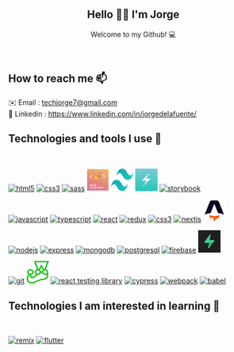 
<h2 align='center'>Hello 👋🏼 I'm Jorge</h2>
<p align='center'>Welcome to my Github! 💻</p>
</br>

## How to reach me 📫

✉️ Email : techjorge7@gmail.com <br />
💬 Linkedin : <https://www.linkedin.com/in/jorgedelafuente/>
<br />

## Technologies and tools I use 🔨

</br>
<p align="left">
  <a href="https://developer.mozilla.org/en-US/docs/Web/Guide/HTML/HTML5" target="_blank"> <img src="https://icongr.am/devicon/html5-original-wordmark.svg?size=128&color=currentColor" alt="html5" width="45" height="45"/></a>
  <a href="https://developer.mozilla.org/en-US/docs/Web/CSS" target="_blank"> <img src="https://icongr.am/devicon/css3-original-wordmark.svg?size=128&color=currentColor" alt="css3" width="45" height="45"/></a>
  <a href="https://sass-lang.com/" target="_blank"><img src="https://icongr.am/devicon/sass-original.svg?size=128&color=919191" alt="sass" width="45" height="45"/></a>
  <a href="https://styled-components.com/" target="_blank"> <img src="./sc.png" alt="styled components" width="45" height="45"/></a>
  <a href="https://tailwindcss.com/" target="_blank"><img src="./tailwind-css.svg" alt="tailwindcss" width="45" height="45"/></a>
  <a href="https://chakra-ui.com/" target="_blank"><img src="./chakra.png" alt="chakra ui" width="45" height="45"/></a>
  <a href="https://storybook.js.org/" target="_blank"><img src="https://cdn.jsdelivr.net/gh/devicons/devicon/icons/storybook/storybook-original.svg" alt="storybook" width="45" height="45"/></a>
</p>

<p align="left">
  <a href="https://developer.mozilla.org/en-US/docs/Web/JavaScript" target="_blank"> <img src="https://icongr.am/devicon/javascript-original.svg?size=128&color=currentColor" alt="javascript" width="45" height="45"/></a>
  <a href="https://www.typescriptlang.org/" target="_blank"><img src="https://icongr.am/devicon/typescript-original.svg?size=128&color=currentColor" alt="typescript" width="45" height="45"/></a>
  <a href="https://reactjs.org/" target="_blank"><img src="https://icongr.am/devicon/react-original.svg?size=128&color=currentColor" alt="react" width="45" height="45"/></a>
  <a href="https://react-redux.js.org/" target="_blank"><img src="https://raw.githubusercontent.com/reduxjs/redux/master/logo/logo.svg" alt="redux" width="45" height="45"/></a>
  <a href="https://graphql.github.io/" target="_blank"><img src="https://user-images.githubusercontent.com/25126281/102015838-d4678280-3d55-11eb-81d2-cd2a79ea3a82.png" alt="css3" width="45" height="45"/></a>
  <a href="https://nextjs.org/" target="_blank"><img src="https://cdn.jsdelivr.net/gh/devicons/devicon/icons/nextjs/nextjs-original-wordmark.svg" alt="nextjs" width="45" height="45"/></a>
  <a href="https://astro.build/" target="_blank"><img src="./astro.png" alt="astro" width="45" height="45"/></a>
</p>

<p align="left">
  <a href="https://nodejs.org" target="_blank"> <img src="https://icongr.am/devicon/nodejs-original.svg?size=128&color=919191" alt="nodejs" width="45" height="45"/></a>
  <a href="https://expressjs.com" target="_blank"> <img src="https://icongr.am/devicon/express-original.svg?size=128&color=919191" alt="express" width="45" height="45"/></a>
  <a href="https://www.mongodb.com/" target="_blank"> <img src="https://icongr.am/devicon/mongodb-original-wordmark.svg?size=128&color=currentColor" alt="mongodb" width="45" height="45"/></a>
  <a href="https://www.postgresql.org" target="_blank"> <img src="https://icongr.am/devicon/postgresql-original.svg?size=128&color=919191" alt="postgresql" width="45" height="45"/></a>
  <a href="https://firebase.google.com/" target="_blank"><img src="https://cdn.jsdelivr.net/gh/devicons/devicon/icons/firebase/firebase-plain-wordmark.svg" alt="firebase" width="45" height="45"/></a>
  <a href="https://supabase.com/" target="_blank"><img src="./supabase.webp" alt="supabase" width="45" height="45"/></a>  
</p>

<p align="left">
  <a href="https://git-scm.com/" target="_blank"><img src="https://icongr.am/devicon/git-original.svg?size=128&color=currentColor" alt="git" width="45" height="45"/></a>
  <a href="https://jestjs.io/" target="_blank"><img src="./jest.svg" alt="jest" width="45" height="45"/></a>
  <a href="https://testing-library.com/docs/react-testing-library/intro/" target="_blank"><img src="https://testing-library.com/img/octopus-64x64.png" alt="react testing library" width="45" height="45"/></a>
  <a href="https://www.cypress.io/" target="_blank"><img src="https://pics.freeicons.io/uploads/icons/png/3556671901536211770-512.png" alt="cypress" width="45" height="45"/></a>
  <a href="https://webpack.js.org/" target="_blank"><img src="https://icongr.am/devicon/webpack-original.svg?size=128&color=currentColor" alt="webpack" width="45" height="45"/></a>
  <a href="https://webpack.js.org/" target="_blank"><img src="https://icongr.am/devicon/babel-original.svg?size=128&color=currentColor" alt="babel" width="45" height="45"/></a>
</p>

## Technologies I am interested in learning 🔨

</br>
<p align="left">
  <a href="https://remix.run/" target="_blank"><img src="https://avatars.githubusercontent.com/u/64235328?s=200&v=4" alt="remix" width="45" height="45"/></a>
  <a href="https://flutter.dev/" target="_blank"><img src="https://cdn.jsdelivr.net/gh/devicons/devicon/icons/flutter/flutter-original.svg" alt="flutter" width="45" height="45"/></a>
</p>
